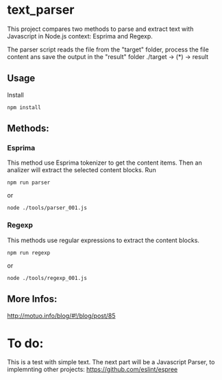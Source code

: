 # text_parser
This project compares two methods to parse and extract text with Javascript in Node.js context: Esprima and Regexp.

The parser script reads the file from the "target" folder, process the file content ans save the output in the "result" folder
./target  -> (*) -> result

## Usage
Install
```
npm install
```

## Methods:

### Esprima
This method use Esprima tokenizer to get the content items. Then an analizer will extract the selected content blocks.
Run
```
npm run parser
```
or
```
node ./tools/parser_001.js
```

### Regexp
This methods use regular expressions to extract the content blocks.
```
npm run regexp
```
or
```
node ./tools/regexp_001.js
```

## More Infos:
http://motuo.info/blog/#!/blog/post/85

# To do:
This is a test with simple text. The next part will be a Javascript Parser, to implemnting other projects:
https://github.com/eslint/espree
